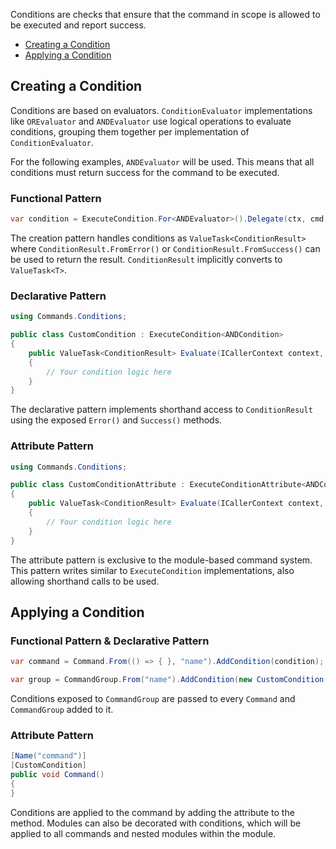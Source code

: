 Conditions are checks that ensure that the command in scope is allowed to be executed and report success. 

- [Creating a Condition](#creating-a-condition)
- [Applying a Condition](#applying-a-condition)

## Creating a Condition

Conditions are based on evaluators. 
`ConditionEvaluator` implementations like `OREvaluator` and `ANDEvaluator` use logical operations to evaluate conditions, grouping them together per implementation of `ConditionEvaluator`.

For the following examples, `ANDEvaluator` will be used. This means that all conditions must return success for the command to be executed.

### Functional Pattern

```cs
var condition = ExecuteCondition.For<ANDEvaluator>().Delegate(ctx, cmd, services) => ...);
```

The creation pattern handles conditions as `ValueTask<ConditionResult>` where `ConditionResult.FromError()` or `ConditionResult.FromSuccess()` can be used to return the result. 
`ConditionResult` implicitly converts to `ValueTask<T>`.

### Declarative Pattern

```cs
using Commands.Conditions;

public class CustomCondition : ExecuteCondition<ANDCondition>
{
	public ValueTask<ConditionResult> Evaluate(ICallerContext context, Command command, IServiceProvider services)
	{
		// Your condition logic here
	}
}
```

The declarative pattern implements shorthand access to `ConditionResult` using the exposed `Error()` and `Success()` methods.

### Attribute Pattern

```cs
using Commands.Conditions;

public class CustomConditionAttribute : ExecuteConditionAttribute<ANDCondition>
{
	public ValueTask<ConditionResult> Evaluate(ICallerContext context, Command command, IServiceProvider services)
	{
		// Your condition logic here
	}
}
```

The attribute pattern is exclusive to the module-based command system. 
This pattern writes similar to `ExecuteCondition` implementations, also allowing shorthand calls to be used.

## Applying a Condition

### Functional Pattern & Declarative Pattern

```cs
var command = Command.From(() => { }, "name").AddCondition(condition);
```
```cs
var group = CommandGroup.From("name").AddCondition(new CustomCondition());
```

Conditions exposed to `CommandGroup` are passed to every `Command` and `CommandGroup` added to it.

### Attribute Pattern

```cs
[Name("command")]
[CustomCondition]
public void Command()
{
}
```

Conditions are applied to the command by adding the attribute to the method. 
Modules can also be decorated with conditions, which will be applied to all commands and nested modules within the module.

